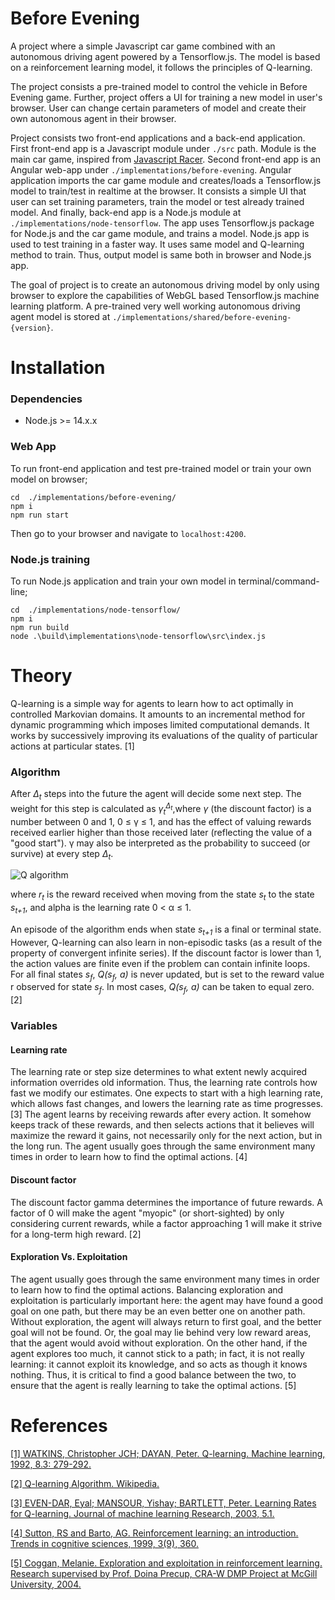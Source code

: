 # Before Evening

A project where a simple Javascript car game combined with an autonomous driving agent powered by a Tensorflow.js.
The model is based on a reinforcement learning model, it follows the principles of Q-learning.

The project consists a pre-trained model to control the vehicle in Before Evening game.
Further, project offers a UI for training a new model in user's browser. User can change certain parameters of model
and create their own autonomous agent in their browser.

Project consists two front-end applications and a back-end application.
First front-end app is a Javascript module under `./src` path. Module is the main car game, 
inspired from [Javascript Racer](https://github.com/jakesgordon/javascript-racer). 
Second front-end app is an Angular web-app under `./implementations/before-evening`. 
Angular application imports the car game module and creates/loads a Tensorflow.js model to train/test in realtime at the browser.
It consists a simple UI that user can set training parameters, train the model or test already trained model.
And finally, back-end app is a Node.js module at `./implementations/node-tensorflow`. The app uses Tensorflow.js package for Node.js
and the car game module, and trains a model. Node.js app is used to test training in a faster way. It uses same model and Q-learning method
to train. Thus, output model is same both in browser and Node.js app.

The goal of project is to create an autonomous driving model by only using browser to explore the capabilities of WebGL based
Tensorflow.js machine learning platform. A pre-trained very well working autonomous driving agent model is stored at
`./implementations/shared/before-evening-{version}`.

# Installation
### Dependencies
- Node.js >= 14.x.x

### Web App
To run front-end application and test pre-trained model or train your own model on browser;

```
cd  ./implementations/before-evening/
npm i
npm run start
```

Then go to your browser and navigate to `localhost:4200`.

### Node.js training
To run Node.js application and train your own model in terminal/command-line;

```
cd  ./implementations/node-tensorflow/
npm i
npm run build
node .\build\implementations\node-tensorflow\src\index.js
```

# Theory
Q-learning is a simple way for agents to learn how to act optimally in controlled Markovian
domains. It amounts to an incremental method for dynamic programming which imposes limited computational
demands. It works by successively improving its evaluations of the quality of particular actions at particular states. [1]

### Algorithm
After <i>&Delta;<sub>t</sub></i> steps into the future the agent will decide some next step. The weight for this step is calculated as
<i>&gamma;<sub>t</sub><sup>&Delta;<sub>t</sub></sup></i>,where <i>&gamma;</i> (the discount factor) is a number between 0 and 1, 0 &le; &gamma; &le; 1,
and has the effect of valuing rewards received earlier higher than those received later (reflecting the value of a "good start"). 
&gamma; may also be interpreted as the probability to succeed (or survive) at every step <i>&Delta;<sub>t</sub></i>.

![Q algorithm](https://wikimedia.org/api/rest_v1/media/math/render/svg/678cb558a9d59c33ef4810c9618baf34a9577686)

where <i>r<sub>t</sub></i> is the reward received when moving from the state <i>s<sub>t</sub></i> to the state <i>s<sub>t+1</sub></i>,
and alpha is the learning rate 0 &lt; &alpha; &le; 1.

An episode of the algorithm ends when state <i>s<sub>t+1</sub></i> is a final or terminal state. However, Q-learning can also learn in non-episodic tasks 
(as a result of the property of convergent infinite series). If the discount factor is lower than 1, 
the action values are finite even if the problem can contain infinite loops.
For all final states <i>s<sub>f</sub></i>, <i>Q(s<sub>f</sub>, a)</i> is never updated, but is set to the reward value r observed for state <i>s<sub>f</sub></i>. 
In most cases, <i>Q(s<sub>f</sub>, a)</i> can be taken to equal zero. [2]

### Variables
#### Learning rate
The learning rate or step size determines to what extent newly acquired information overrides old information.
Thus, the learning rate controls how fast we modify our estimates. One expects to start with a high learning rate, which allows fast
changes, and lowers the learning rate as time progresses. [3] The agent learns by receiving rewards after every action. 
It somehow keeps track of these rewards, and then selects actions that it believes will maximize the reward it gains,
not necessarily only for the next action, but in the long run. The agent usually goes through the same environment many times in order
to learn how to find the optimal actions. [4]

#### Discount factor
The discount factor gamma determines the importance of future rewards. A factor of 0 will make the agent "myopic" (or short-sighted)
by only considering current rewards, while a factor approaching 1 will make it strive for a long-term high reward. [2]

#### Exploration Vs. Exploitation
The agent usually goes through the same environment many times in order to learn how to find the optimal actions. 
Balancing exploration and exploitation is particularly important here: the agent may have found a good goal on one path, 
but there may be an even better one on another path. Without exploration, the agent will always return to first goal, 
and the better goal will not be found. Or, the goal may lie behind very low reward areas, that the agent would avoid 
without exploration. On the other hand, if the agent explores too much, it cannot stick to a path; in fact, it is not
really learning: it cannot exploit its knowledge, and so acts as though it knows nothing. Thus, it is critical to find a 
good balance between the two, to ensure that the agent is really learning to take the optimal actions. [5]

# References
[[1] WATKINS, Christopher JCH; DAYAN, Peter. Q-learning. Machine learning, 1992, 8.3: 279-292.](https://link.springer.com/content/pdf/10.1007/BF00992698.pdf)

[[2] Q-learning Algorithm. Wikipedia.](https://en.wikipedia.org/wiki/Q-learning#Algorithm)

[[3] EVEN-DAR, Eyal; MANSOUR, Yishay; BARTLETT, Peter. Learning Rates for Q-learning. Journal of machine learning Research, 2003, 5.1.](https://www.jmlr.org/papers/volume5/evendar03a/evendar03a.pdf)

[[4] Sutton, RS and Barto, AG. Reinforcement learning: an introduction. Trends in cognitive sciences, 1999, 3(9), 360.](https://www.cell.com/trends/cognitive-sciences/fulltext/S1364-6613(99)01331-5)

[[5] Coggan, Melanie. Exploration and exploitation in reinforcement learning. Research supervised by Prof. Doina Precup, CRA-W DMP Project at McGill University, 2004.](https://www.jmlr.org/papers/volume5/evendar03a/evendar03a.pdf)
